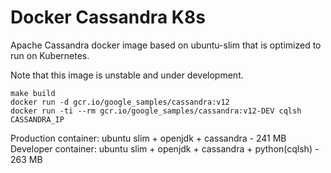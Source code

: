 # Docker Cassandra K8s

Apache Cassandra docker image based on ubuntu-slim that is optimized to run on Kubernetes.

Note that this image is unstable and under development.

```
make build
docker run -d gcr.io/google_samples/cassandra:v12
docker run -ti --rm gcr.io/google_samples/cassandra:v12-DEV cqlsh CASSANDRA_IP
```
Production container: ubuntu slim + openjdk + cassandra - 241 MB
Developer container: ubuntu slim + openjdk + cassandra + python(cqlsh) - 263 MB
